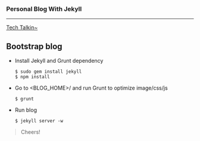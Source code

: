 ### Personal Blog With Jekyll
---

[Tech Talkin~](http://timtang.me)

## Bootstrap blog

- Install Jekyll and Grunt dependency

    ```
    $ sudo gem install jekyll 
    $ npm install
    ```
    
- Go to <BLOG_HOME>/ and run Grunt to optimize image/css/js

    ```
    $ grunt
    ```

- Run blog

    ```
    $ jekyll server -w
    ```

> Cheers!
